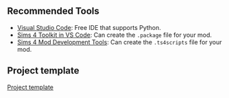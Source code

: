## Recommended Tools

- [Visual Studio Code](https://code.visualstudio.com/): Free IDE that supports Python.
- [Sims 4 Toolkit in VS Code](https://vscode.sims4toolkit.com/): Can create the `.package` file for your mod.
- [Sims 4 Mod Development Tools](https://github.com/SanjoSolutions/sims4-mod-development-tools): Can create the `.ts4scripts` file for your mod.

## Project template

[Project template](https://github.com/SanjoSolutions/sims4-mod-project-template)
